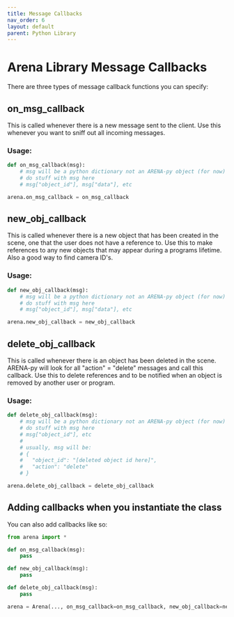 ```yaml
---
title: Message Callbacks
nav_order: 6
layout: default
parent: Python Library
---
```


# Arena Library Message Callbacks

There are three types of message callback functions you can specify:

## on_msg_callback
This is called whenever there is a new message sent to the client. Use this whenever you want to sniff out all incoming messages.

### Usage:
```python
def on_msg_callback(msg):
    # msg will be a python dictionary not an ARENA-py object (for now)
    # do stuff with msg here
    # msg["object_id"], msg["data"], etc

arena.on_msg_callback = on_msg_callback
```

## new_obj_callback
This is called whenever there is a new object that has been created in the scene, one that the user does not have a reference to. Use this to make references to any new objects that may appear during a programs lifetime. Also a good way to find camera ID's.

### Usage:
```python
def new_obj_callback(msg):
    # msg will be a python dictionary not an ARENA-py object (for now)
    # do stuff with msg here
    # msg["object_id"], msg["data"], etc

arena.new_obj_callback = new_obj_callback
```

## delete_obj_callback
This is called whenever there is an object has been deleted in the scene. ARENA-py will look for all "action" = "delete" messages and call this callback. Use this to delete references and to be notified when an object is removed by another user or program.

### Usage:
```python
def delete_obj_callback(msg):
    # msg will be a python dictionary not an ARENA-py object (for now)
    # do stuff with msg here
    # msg["object_id"], etc
    #
    # usually, msg will be:
    # {
    #   "object_id": "[deleted object id here]",
    #   "action": "delete"
    # }

arena.delete_obj_callback = delete_obj_callback
```

## Adding callbacks when you instantiate the class
You can also add callbacks like so:
```python
from arena import *

def on_msg_callback(msg):
    pass

def new_obj_callback(msg):
    pass

def delete_obj_callback(msg):
    pass

arena = Arena(..., on_msg_callback=on_msg_callback, new_obj_callback=new_obj_callback, delete_obj_callback=delete_obj_callback)
```
